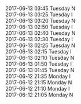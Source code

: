 2017-06-13 03:45 Tuesday  N  
2017-06-13 03:25 Tuesday  I  
2017-06-13 03:20 Tuesday  N  
2017-06-13 02:50 Tuesday  I  
2017-06-13 02:40 Tuesday  N  
2017-06-13 02:30 Tuesday  I  
2017-06-13 02:25 Tuesday  N  
2017-06-13 02:15 Tuesday  I  
2017-06-13 02:10 Tuesday  N  
2017-06-13 01:50 Tuesday  I  
2017-06-13 01:45 Tuesday  N  
2017-06-12 21:35 Monday  I  
2017-06-12 21:15 Monday  N  
2017-06-12 21:10 Monday  I  
2017-06-12 21:05 Monday  N  
